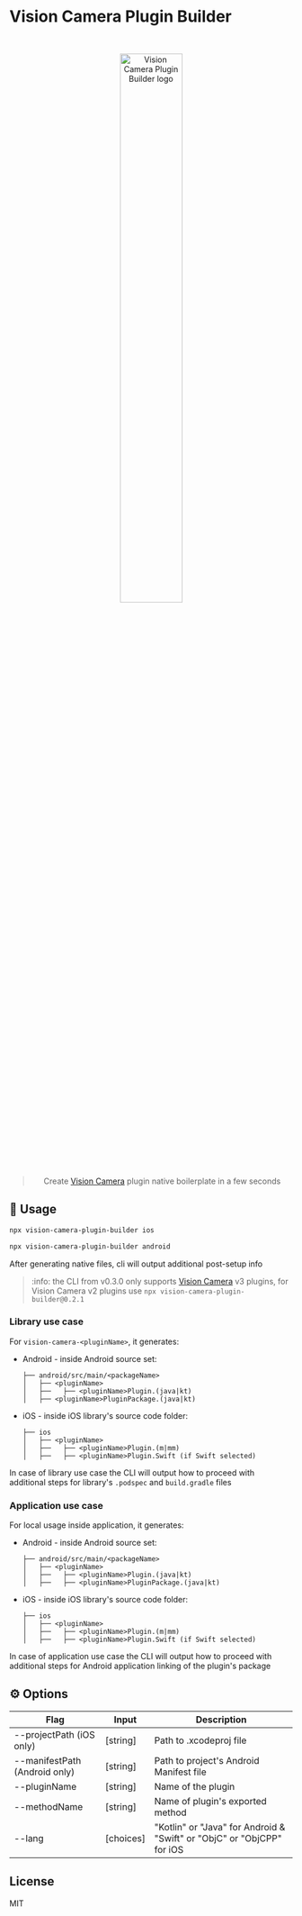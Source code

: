 # Vision Camera Plugin Builder

<div align="center">
  <div style="padding: 30px">
    <img src="./static/vision-camera-plugin-builder-logo.svg" alt="Vision Camera Plugin Builder logo" width="50%" />
  </div>
  <blockquote>Create <a href="https://github.com/mrousavy/react-native-vision-camera">Vision Camera</a> plugin native boilerplate in a few seconds</blockquote>
</div>

## 🚀 Usage

```sh
npx vision-camera-plugin-builder ios
```

```sh
npx vision-camera-plugin-builder android
```

After generating native files, cli will output additional post-setup info

> :info: the CLI from v0.3.0 only supports [Vision Camera](https://github.com/mrousavy/react-native-vision-camera) v3 plugins, for Vision Camera v2 plugins use `npx vision-camera-plugin-builder@0.2.1`

### Library use case

For `vision-camera-<pluginName>`, it generates:

- Android - inside Android source set:
  ```
  ├── android/src/main/<packageName>
  │   ├── <pluginName>
  │   ├──   ├── <pluginName>Plugin.(java|kt)
  │   ├── <pluginName>PluginPackage.(java|kt)
  ```
- iOS - inside iOS library's source code folder:
  ```
  ├── ios
  │   ├── <pluginName>
  │   ├──   ├── <pluginName>Plugin.(m|mm)
  │   ├──   ├── <pluginName>Plugin.Swift (if Swift selected)
  ```

In case of library use case the CLI will output how to proceed with additional steps for library's `.podspec` and `build.gradle` files

### Application use case

For local usage inside application, it generates:

- Android - inside Android source set:
  ```
  ├── android/src/main/<packageName>
  │   ├── <pluginName>
  │   ├──   ├── <pluginName>Plugin.(java|kt)
  │   ├──   ├── <pluginName>PluginPackage.(java|kt)
  ```
- iOS - inside iOS library's source code folder:
  ```
  ├── ios
  │   ├── <pluginName>
  │   ├──   ├── <pluginName>Plugin.(m|mm)
  │   ├──   ├── <pluginName>Plugin.Swift (if Swift selected)
  ```

In case of application use case the CLI will output how to proceed with additional steps for Android application linking of the plugin's package

## ⚙️ Options

| Flag | Input | Description |
| ---- | ----- | ----------- |
| --projectPath (iOS only) | [string] | Path to .xcodeproj file |
| --manifestPath (Android only) | [string] | Path to project's Android Manifest file |
| --pluginName | [string] | Name of the plugin |
| --methodName | [string] | Name of plugin's exported method |
| --lang | [choices] | "Kotlin" or "Java" for Android & "Swift" or "ObjC" or "ObjCPP" for iOS |

## License

MIT
